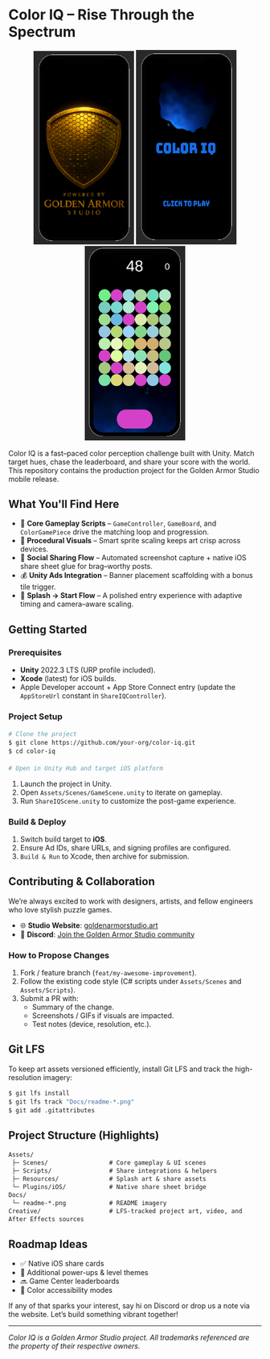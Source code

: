 # Color IQ – Rise Through the Spectrum

<p align="center">
  <img src="Docs/readme2.png" width="200" />
  <img src="Docs/readme3.png" width="200" />
  <img src="Docs/readme1.png" width="200" />
</p>


Color IQ is a fast–paced color perception challenge built with Unity. Match target hues, chase the leaderboard, and share your score with the world. This repository contains the production project for the Golden Armor Studio mobile release.

## What You'll Find Here

- 🎯 **Core Gameplay Scripts** – `GameController`, `GameBoard`, and `ColorGamePiece` drive the matching loop and progression.
- 🎨 **Procedural Visuals** – Smart sprite scaling keeps art crisp across devices.
- 📣 **Social Sharing Flow** – Automated screenshot capture + native iOS share sheet glue for brag–worthy posts.
- 💰 **Unity Ads Integration** – Banner placement scaffolding with a bonus tile trigger.
- 🧭 **Splash → Start Flow** – A polished entry experience with adaptive timing and camera–aware scaling.

## Getting Started

### Prerequisites

- **Unity** 2022.3 LTS (URP profile included).
- **Xcode** (latest) for iOS builds.
- Apple Developer account + App Store Connect entry (update the `AppStoreUrl` constant in `ShareIQController`).

### Project Setup

```bash
# Clone the project
$ git clone https://github.com/your-org/color-iq.git
$ cd color-iq

# Open in Unity Hub and target iOS platform
```

1. Launch the project in Unity.
2. Open `Assets/Scenes/GameScene.unity` to iterate on gameplay.
3. Run `ShareIQScene.unity` to customize the post-game experience.

### Build & Deploy

1. Switch build target to **iOS**.
2. Ensure Ad IDs, share URLs, and signing profiles are configured.
3. `Build & Run` to Xcode, then archive for submission.


## Contributing & Collaboration

We’re always excited to work with designers, artists, and fellow engineers who love stylish puzzle games.

- 🌐 **Studio Website**: [goldenarmorstudio.art](https://goldenarmorstudio.art)
- 💬 **Discord**: [Join the Golden Armor Studio community](https://discord.gg/cTDGryK7)

### How to Propose Changes

1. Fork / feature branch (`feat/my-awesome-improvement`).
2. Follow the existing code style (C# scripts under `Assets/Scenes` and `Assets/Scripts`).
3. Submit a PR with:
   - Summary of the change.
   - Screenshots / GIFs if visuals are impacted.
   - Test notes (device, resolution, etc.).

## Git LFS

To keep art assets versioned efficiently, install Git LFS and track the high-resolution imagery:

```bash
$ git lfs install
$ git lfs track "Docs/readme-*.png"
$ git add .gitattributes
```

## Project Structure (Highlights)

```
Assets/
 ├─ Scenes/                 # Core gameplay & UI scenes
 ├─ Scripts/                # Share integrations & helpers
 ├─ Resources/              # Splash art & share assets
 └─ Plugins/iOS/            # Native share sheet bridge
Docs/
 └─ readme-*.png            # README imagery
Creative/                   # LFS-tracked project art, video, and After Effects sources
```

## Roadmap Ideas

- ✅ Native iOS share cards
- 🔄 Additional power-ups & level themes
- 🔜 Game Center leaderboards
- 🧪 Color accessibility modes

If any of that sparks your interest, say hi on Discord or drop us a note via the website. Let’s build something vibrant together!

---
*Color IQ is a Golden Armor Studio project. All trademarks referenced are the property of their respective owners.*
